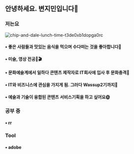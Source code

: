 ## 안녕하세요. 변지민입니다🙌
### 저는요
![chip-and-dale-lunch-time-t3de0xb1dopga0rc](https://github.com/Brend0305/wassup2/assets/148519046/c8198338-2c63-49a9-bd2a-1f00f4e63e4c)
####  •  좋은 사람들과 맛있는 음식을 먹으며 수다떠는 것을 좋아합니다🍚
####  •  미술, 영상 전공🎨🎬
####  •  문화예술계에서 일하다 콘텐츠 제작자로 IT회사에 입사 후 문화충격🫨
####  •  IT와 비즈니스에 관심을 가지게 됨. 그러다 Wassup2기까지👋
####  •  예술과 기술이 융합된 콘텐츠 서비스기획을 하고 싶어요🌞

### 공부 중
#### • rr
#### 
####

### Tool
#### • adobe 
